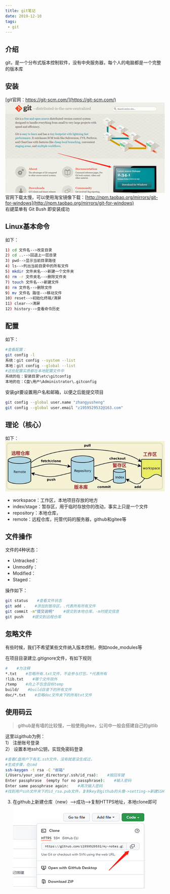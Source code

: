 ```yaml
---
title: git笔记
date: 2019-12-10
tags:
 - git
---
```


## 介绍
git，是一个分布式版本控制软件，没有中央服务器，每个人的电脑都是一个完整的版本库

## 安装
[git官网：https://git-scm.com/](https://git-scm.com/)   
![](../.vuepress/public/text/git-down.png)   
官网下载太慢，可以使用淘宝镜像下载：[http://npm.taobao.org/mirrors/git-for-windows](http://npm.taobao.org/mirrors/git-for-windows)      
右键菜单有 Git Bush 即安装成功

## Linux基本命令
如下：   
```bash
1) cd 文件名-->改变目录
2) cd ..-->回退上一层目录
3) pwd-->显示当前目录路径
4) ls-->列出当前目录中的所有文件
5) mkdir 文件夹名-->新建一个文件夹
6) rm -r 文件夹名-->删除文件夹
7) touch 文件名-->新建文件
8) rm 文件名-->删除文件
9) mv 文件名 路径-->移动文件
10) reset-->初始化终端/清屏
11) clear-->清屏
12) history-->查看命令历史
```

## 配置
如下：   
``` sh
#查看配置：
git config -l
系统：git config --system --list
本地：git config --global --list
#这些配置实质都在本地配置文件中
系统的在：安装目录\etc\gitconfig
本地的在：C盘\用户\Administrator\.gitconfig
```

安装git要设置用户名和邮箱，以便之后能提交项目   
```sh
git config --global user.name "zhangyusheng"
git config --global user.email "z1959529532@163.com"
```

## 理论（核心）
如下：   
![](../.vuepress/public/text/git-work.png)   

- workspace：工作区，本地项目存放的地方   
- index/stage：暂存区，用于临时存放你的改动，事实上只是一个文件   
- repository：本地仓库，   
- remote：远程仓库，托管代码的服务器，github和gitee等   

## 文件操作
文件的4种状态：   
- Untracked：
- Unmodify：
- Modified：
- Staged：

操作如下：   
```sh
git status    #查看文件状态
git add .    #添加到暂存区，.代表所有所有文件
git commit -m"提交说明"    #提交到本地仓库，-m时提交信息
git push    #提交到远程仓库
```

## 忽略文件
有些时候，我们不希望某些文件纳入版本控制，例如node_modules等   

在项目目录建立.gitignore文件，有如下规则   
``` sh
#    #为注释
*.txt    #忽略所有.txt文件，不会参与打包，*代表所有
!lib.txt    #哪个文件除外
/temp    #向上不包含目标temp
build/    #build目录下的所有文件
doc/*.txt    #忽略doc文件夹下的所有txt文件
```

## 使用码云
>github是有墙的比较慢，一般使用gitee，公司中一般会搭建自己的gitlib   

这里以github为例：   
1） 注册账号登录   
2） 设置本地ssh公钥，实现免密码登录   

``` sh
#查看C盘用户下有无.ssh文件，没有就是没生成过，
#生成步骤，在cmd
ssh-keygen -t rsa -C "邮箱"
(/Users/your_user_directory/.ssh/id_rsa):    #按回车键
Enter passphrase  (empty for no passphrase):    #输入密码
Enter same passphrase again:    #再次输入密码
#找到用户ssh文件夹下的id_rsa.pub文件，复制key到github的头像->setting->新建SSH key
```
3) 在github上新建仓库（new）-->成功-->复制HTTPS地址，本地clone即可
![](../.vuepress/public/text/git-clone.png)   
